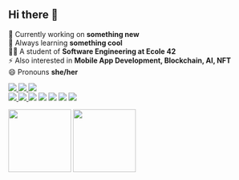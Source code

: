 ## Hi there 👋

🔭 Currently working on **something new** <br>
🌱 Always learning **something cool** <br>
👩‍🎓 A student of **Software Engineering at Ecole 42** <br>
⚡ Also interested in **Mobile App Development, Blockchain, AI, NFT** <br>
😄 Pronouns **she/her** <br> 

<p align="left">
<a href="https://t.me/CarlalFranca"rel="nofollow"><img src="https://img.shields.io/badge/LinkedIn-5e5c5c?style=for-the-badge&logo=linkedin&logoColor=white"/>
<a href="https://t.me/CarlalFranca"rel="nofollow"><img src="https://img.shields.io/badge/ProtonMail-5e5c5c?style=for-the-badge&logo=protonmail&logoColor=white"/>
<a href="https://t.me/CarlalFranca"rel="nofollow"><img src="https://img.shields.io/badge/Telegram-5e5c5c?style=for-the-badge&logo=telegram&logoColor=white%22/%3E"/>
<br>
<img src="https://img.shields.io/badge/C-5e5c5c?style=for-the-badge&logo=c&logoColor=white"/>
<img src="https://img.shields.io/badge/Java-5e5c5c?style=for-the-badge&logo=java&logoColor=white"/>
<img src="https://img.shields.io/badge/HTML-5e5c5c?style=for-the-badge&logo=html5&logoColor=ab3f27"/></a>
<img src="https://img.shields.io/badge/CSS-5e5c5c?&style=for-the-badge&logo=css3&logoColor=1572b6"/></a>
<img src="https://img.shields.io/badge/Linux-5e5c5c?style=for-the-badge&logo=linux&logoColor=#fcc624"/></a>
<img src="https://img.shields.io/badge/Shell_Script-5e5c5c?style=for-the-badge&logo=gnu-bash&logoColor=white"/></a>
<img src="https://img.shields.io/badge/Markdown-5e5c5c?style=for-the-badge&logo=markdown&logoColor=white"/></a>
</p>
<div>
<img height="125em" src="https://github-readme-stats.vercel.app/api/top-langs/?username=carlarfranca&layout=compact&langs_count=7&theme=graywhite"/>
<img height="125em" src="https://github-readme-stats.vercel.app/api?username=carlarfranca&show_icons=true&theme=graywhite&include_all_commits=true count_private=true"/>
</div>
</span>
